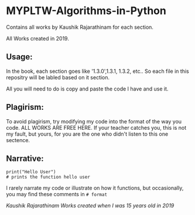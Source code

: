 # MYPLTW-Algorithms-in-Python
Contains all works by Kaushik Rajarathinam for each section.

All Works created in 2019.

## Usage:
In the book, each section goes like '1.3.0',1.3.1, 1.3.2, etc..
So each file in this repositry will be labled based on it section.

All you will need to do is copy and paste the code I have and use it.

## Plagirism:
To avoid plagirism, try modifying my code into the format of the way you code.
ALL WORKS ARE FREE HERE. If your teacher catches you, this is not my fault, but yours, for you are the one 
who didn't listen to this one sectence.

## Narrative:
```
print("Hello User")
# prints the function hello user
```
I rarely narrate my code or illustrate on how it functions, but occasionally, you may find these comments in ``# format``

_Kaushik Rajarathinam_
_Works created when I was 15 years old in 2019_
